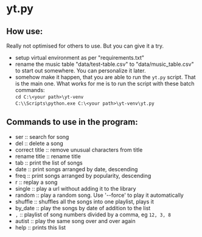 yt.py
=====

How use:
--------
Really not optimised for others to use. But you can give it a try.
 - setup virtual environment as per "requirements.txt"
 - rename the music table "data/test-table.csv" to "data/music_table.csv" to
 start out somewhere. You can personalize it later.
 - somehow make it happen, that you are able to run the `yt.py` script. That is
 the main one. What works for me is to run the script with these batch
 commands:  
    `cd C:\<your path>\yt-venv`  
    `C:\\Scripts\python.exe C:\<your path>\yt-venv\yt.py`  

Commands to use in the program:
-------------------------------
  - ser :: search for song
  - del :: delete a song
  - correct title :: remove unusual characters from title
  - rename title :: rename title
  - tab :: print the list of songs
  - date :: print songs arranged by date, descending
  - freq :: print songs arranged by popularity, descending
  - r :: replay a song
  - single :: play a url without adding it to the library
  - random :: play a random song. Use '--force' to play it automatically
  - shuffle :: shuffles all the songs into one playlist, plays it
  - by_date :: play the songs by date of addition to the list
  - `,` :: playlist of song numbers divided by a comma, eg `12, 3, 8`
  - autist :: play the same song over and over again
  - help :: prints this list
